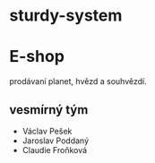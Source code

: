 # sturdy-system
# E-shop

prodávaní planet, hvězd a souhvězdí.

## vesmírný tým

* Václav Pešek
* Jaroslav Poddaný
* Claudie Froňková 
